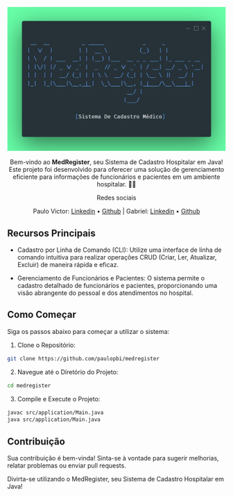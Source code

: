 <div id="top" align="center">
  <div id="top" align="center">

<p align="center"><img src="./assets/logo.png"></p>

Bem-vindo ao **MedRegister**, seu Sistema de Cadastro Hospitalar em Java! 
Este projeto foi desenvolvido para  oferecer uma solução de gerenciamento 
eficiente para informações de  funcionários e pacientes em um ambiente hospitalar. 👨‍💻 <br>

Redes sociais

Paulo Victor: <a href="https://www.linkedin.com/in/paulopbi/" target="_blank">Linkedin</a> •
            <a href="https://github.com/paulopbi" target="_blank">Github</a>
| Gabriel: <a href="linkedin.com/in/gabriel-fagundes-a54a82251/" target="_blank">Linkedin</a> •
        <a href="https://github.com/gabrafo" target="_blank">Github</a> 

  </div>
</div>

## Recursos Principais

- Cadastro por Linha de Comando (CLI): Utilize uma interface de linha de comando intuitiva para 
realizar operações CRUD (Criar, Ler, Atualizar, Excluir) de maneira rápida e eficaz.

- Gerenciamento de Funcionários e Pacientes: O sistema permite o cadastro detalhado de funcionários e pacientes, 
proporcionando uma visão abrangente do pessoal e dos atendimentos no hospital.

## Como Começar
Siga os passos abaixo para começar a utilizar o sistema:

1. Clone o Repositório:

```bash
git clone https://github.com/paulopbi/medregister
```

2. Navegue até o Diretório do Projeto:

```bash
cd medregister
```
3. Compile e Execute o Projeto:

```bash
javac src/application/Main.java 
java src/application/Main.java

```

## Contribuição
Sua contribuição é bem-vinda! Sinta-se à vontade para sugerir melhorias, relatar problemas ou enviar pull requests.

Divirta-se utilizando o MedRegister, seu Sistema de Cadastro Hospitalar em Java!

